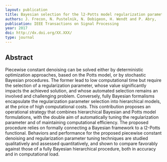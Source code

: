 ```yaml
---
layout: publication
title: Bayesian selection for the l2-Potts model regularization parameter - 1D piecewise constant signal denoising,
authors: J. Frecon, N. Pustelnik, N. Dobigeon, H. Wendt and P. Abry,
publication: IEEE Transactions on Signal Processing
year: 2017
doi: http://dx.doi.org/XX.XXX/
type: journal
---
```


## Abstract

Piecewise constant denoising can be solved either by deterministic optimization approaches, based on the Potts model, or by stochastic Bayesian procedures. The former lead to low computational time but require the selection of a regularization parameter, whose value significantly impacts the achieved solution, and whose automated selection remains an involved and challenging problem. Conversely, fully Bayesian formalisms encapsulate the regularization parameter selection into hierarchical models, at the price of high computational costs. This contribution proposes an operational strategy that combines hierarchical Bayesian and Potts model formulations, with the double aim of automatically tuning the regularization parameter and of maintaining computational efficiency. The proposed procedure relies on formally connecting a Bayesian framework to a l2-Potts functional. Behaviors and performance for the proposed piecewise constant denoising and regularization parameter tuning techniques are studied qualitatively and assessed quantitatively, and shown to compare favorably against those of a fully Bayesian hierarchical procedure, both in accuracy and in computational load.